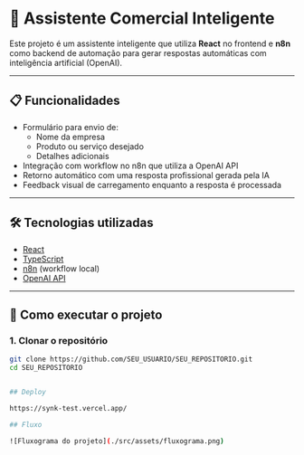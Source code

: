 # 🤖 Assistente Comercial Inteligente

Este projeto é um assistente inteligente que utiliza **React** no frontend e **n8n** como backend de automação para gerar respostas automáticas com inteligência artificial (OpenAI).

---

## 📋 Funcionalidades

- Formulário para envio de:
  - Nome da empresa
  - Produto ou serviço desejado
  - Detalhes adicionais
- Integração com workflow no n8n que utiliza a OpenAI API
- Retorno automático com uma resposta profissional gerada pela IA
- Feedback visual de carregamento enquanto a resposta é processada

---

## 🛠️ Tecnologias utilizadas

- [React](https://reactjs.org/)
- [TypeScript](https://www.typescriptlang.org/)
- [n8n](https://n8n.io/) (workflow local)
- [OpenAI API](https://platform.openai.com/)

---

## 🚀 Como executar o projeto

### 1. Clonar o repositório

```bash
git clone https://github.com/SEU_USUARIO/SEU_REPOSITORIO.git
cd SEU_REPOSITORIO


## Deploy 

https://synk-test.vercel.app/

## Fluxo

![Fluxograma do projeto](./src/assets/fluxograma.png)


